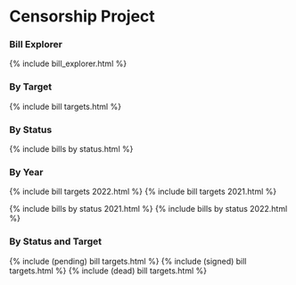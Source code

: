 # Censorship Project

### Bill Explorer

{% include bill_explorer.html %}

### By Target

{% include bill targets.html %}

### By Status

{% include bills by status.html %}

### By Year

{% include bill targets 2022.html %}
{% include bill targets 2021.html %}

{% include bills by status 2021.html %}
{% include bills by status 2022.html %}

### By Status and Target
{% include (pending) bill targets.html %}
{% include (signed) bill targets.html %}
{% include (dead) bill targets.html %}










